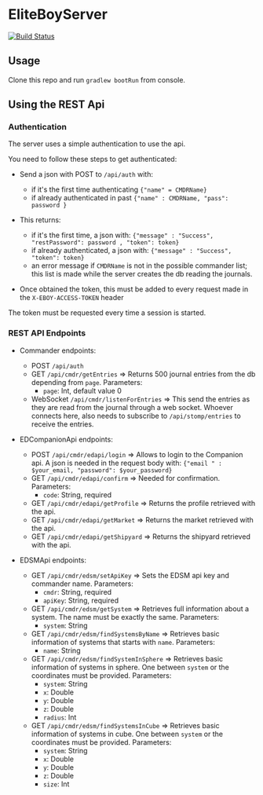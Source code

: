 # EliteBoyServer
[![Build Status](https://travis-ci.org/pr0ves/EliteBoyServer.svg?branch=develop)](https://travis-ci.org/pr0ves/EliteBoyServer)

## Usage
Clone this repo and run `gradlew bootRun` from console.

## Using the REST Api
### Authentication

The server uses a simple authentication to use the api.

You need to follow these steps to get authenticated:
* Send a json with POST to `/api/auth` with:
  - if it's the first time authenticating  ```{"name" = CMDRName}```
  - if already authenticated in past ```{"name" : CMDRName, "pass": password }```
  
* This returns:
  - if it's the first time, a json with: ```{"message" : "Success", "restPassword": password , "token": token}```
  - if already authenticated, a json with: ```{"message" : "Success", "token": token}```
  - an error message if `CMDRName` is not in the possible commander list; this list is made while the server creates the db reading the journals.

* Once obtained the token, this must be added to every request made in the `X-EBOY-ACCESS-TOKEN` header 

The token must be requested every time a session is started.

### REST API Endpoints
* Commander endpoints:
  - POST `/api/auth`
  - GET `/api/cmdr/getEntries` => Returns 500 journal entries from the db depending from `page`.
  Parameters: 
    + `page`: Int, default value 0
  - WebSocket `/api/cmdr/listenForEntries` => This send the entries as they are read from the journal through a web socket. 
  Whoever connects here, also needs to subscribe to `/api/stomp/entries` to receive the entries.
  
* EDCompanionApi endpoints:
  - POST `/api/cmdr/edapi/login` => Allows to login to the Companion api. 
  A json is needed in the request body with: ```{"email " : $your_email, "password": $your_password}```
  - GET `/api/cmdr/edapi/confirm` => Needed for confirmation.
  Parameters:
    + `code`: String, required
  - GET `/api/cmdr/edapi/getProfile` => Returns the profile retrieved with the api.
  - GET `/api/cmdr/edapi/getMarket` => Returns the market retrieved with the api.
  - GET `/api/cmdr/edapi/getShipyard` => Returns the shipyard retrieved with the api.
  
* EDSMApi endpoints:
  - GET `/api/cmdr/edsm/setApiKey` => Sets the EDSM api key and commander name.
  Parameters:
    + `cmdr`: String, required
    + `apiKey`: String, required
  - GET `/api/cmdr/edsm/getSystem` => Retrieves full information about a system. The name must be exactly the same.
  Parameters:
    + `system`: String
  - GET `/api/cmdr/edsm/findSystemsByName` => Retrieves basic information of systems that starts with `name`.
  Parameters:
    + `name`: String
  - GET `/api/cmdr/edsm/findSystemInSphere` => Retrieves basic information of systems in sphere. One between `system` or the coordinates must be provided.
  Parameters:
    + `system`: String
    + `x`: Double
    + `y`: Double
    + `z`: Double
    + `radius`: Int
  - GET `/api/cmdr/edsm/findSystemsInCube` => Retrieves basic information of systems in cube. One between `system` or the coordinates must be provided.
  Parameters:
    + `system`: String
    + `x`: Double
    + `y`: Double
    + `z`: Double
    + `size`: Int
